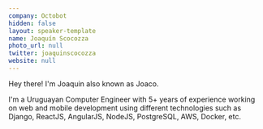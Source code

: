```yaml
---
company: Octobot
hidden: false
layout: speaker-template
name: Joaquín Scocozza
photo_url: null
twitter: joaquinscocozza
website: null
---
```


Hey there! I'm Joaquin also known as Joaco.

I'm a Uruguayan Computer Engineer with 5+ years of experience working on web and mobile development using different technologies such as Django, ReactJS, AngularJS, NodeJS, PostgreSQL, AWS, Docker, etc.